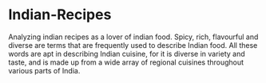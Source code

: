 # Indian-Recipes


Analyzing indian recipes as a lover of indian food. Spicy, rich, flavourful and diverse are terms that are frequently used to describe Indian food. All these words are apt in describing Indian cuisine, for it is diverse in variety and taste, and is made up from a wide array of regional cuisines throughout various parts of India.
